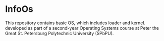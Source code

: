 # InfoOs
This repository contains basic OS, which includes loader and kernel. developed as part of a second-year Operating Systems course at Peter the Great St. Petersburg Polytechnic University (SPbPU).

